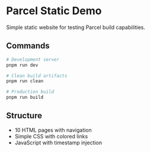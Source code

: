 # Parcel Static Demo

Simple static website for testing Parcel build capabilities.

## Commands

```bash
# Development server
pnpm run dev

# Clean build artifacts
pnpm run clean

# Production build
pnpm run build
```

## Structure

- 10 HTML pages with navigation
- Simple CSS with colored links
- JavaScript with timestamp injection 